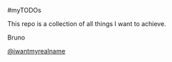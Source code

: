 #myTODOs

This repo is a collection of all things I want to achieve.


Bruno

[@iwantmyrealname](https://twitter.com/iwantmyrealname)
